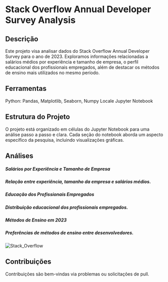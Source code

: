 # Stack Overflow Annual Developer Survey Analysis

## Descrição
Este projeto visa analisar dados do Stack Overflow Annual Developer Survey para o ano de 2023. Exploramos informações relacionadas a salários médios por experiência e tamanho de empresa, o perfil educacional dos profissionais empregados, além de destacar os métodos de ensino mais utilizados no mesmo período.



## Ferramentas
Python: Pandas, Matplotlib, Seaborn, Numpy
Locale
Jupyter Notebook

## Estrutura do Projeto
O projeto está organizado em células do Jupyter Notebook para uma análise passo a passo e clara. Cada seção do notebook aborda um aspecto específico da pesquisa, incluindo visualizações gráficas.


## Análises
##### Salários por Experiência e Tamanho de Empresa

##### Relação entre experiência, tamanho da empresa e salários médios.
##### Educação dos Profissionais Empregados

##### Distribuição educacional dos profissionais empregados.
##### Métodos de Ensino em 2023

##### Preferências de métodos de ensino entre desenvolvedores.

![Stack_Overflow](https://github.com/mateussoliv/Stack_Overflow_Annual_Developer_Survey/assets/91861565/edb33e07-4090-4d85-a2f8-24ee4752a5b7)

## Contribuições
Contribuições são bem-vindas via problemas ou solicitações de pull.
